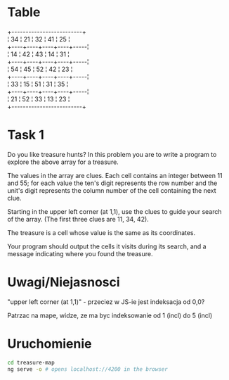 # Table

 +-------------------------+<br>
 ¦ 34 ¦ 21 ¦ 32 ¦ 41 ¦ 25  ¦<br>
 +----+----+----+----+-----¦<br>
 ¦ 14 ¦ 42 ¦ 43 ¦ 14 ¦ 31  ¦<br>
 +----+----+----+----+-----¦<br>
 ¦ 54 ¦ 45 ¦ 52 ¦ 42 ¦ 23  ¦<br>
 +----+----+----+----+-----¦<br>
 ¦ 33 ¦ 15 ¦ 51 ¦ 31 ¦ 35  ¦<br>
 +----+----+----+----+-----¦<br>
 ¦ 21 ¦ 52 ¦ 33 ¦ 13 ¦ 23  ¦<br>
 +-------------------------+<br>

# Task 1

Do you like treasure hunts? In this problem you are to write a program to explore the above array for a treasure.

The values in the array are clues. Each cell contains an integer between 11 and 55; for each value the ten's digit represents the row number and the unit's digit represents the column number of the cell containing the next clue.

Starting in the upper left corner (at 1,1), use the clues to guide your search of the array. (The first three clues are 11, 34, 42).

The treasure is a cell whose value is the same as its coordinates.

Your program should output the cells it visits during its search, and a message indicating where you found the treasure.

# Uwagi/Niejasnosci

"upper left corner (at 1,1)" - przeciez w JS-ie jest indeksacja od 0,0?

Patrzac na mape, widze, ze ma byc indeksowanie od 1 (incl) do 5 (incl)

# Uruchomienie

```bash
cd treasure-map
ng serve -o # opens localhost://4200 in the browser
```
